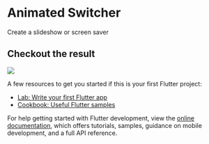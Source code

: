 # Animated Switcher

Create a slideshow or screen saver

## Checkout the result

![](https://github.com/JAtoms/FlutterAnimations/blob/TransitionAnimation/assets/20230103_232146.gif)

A few resources to get you started if this is your first Flutter project:

- [Lab: Write your first Flutter app](https://docs.flutter.dev/get-started/codelab)
- [Cookbook: Useful Flutter samples](https://docs.flutter.dev/cookbook)

For help getting started with Flutter development, view the
[online documentation](https://docs.flutter.dev/), which offers tutorials,
samples, guidance on mobile development, and a full API reference.
